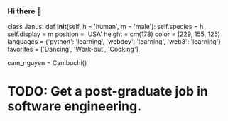 ### Hi there 👋

<!--
**JanusZhu/JanusZhu** is a ✨ _special_ ✨ repository because its `README.md` (this file) appears on your GitHub profile.

Here are some ideas to get you started:

- 🔭 I’m currently working on ...
- 🌱 I’m currently learning ...
- 👯 I’m looking to collaborate on ...
- 🤔 I’m looking for help with ...
- 💬 Ask me about ...
- 📫 How to reach me: ...
- 😄 Pronouns: ...
- ⚡ Fun fact: ...
-->

class Janus:
    def __init__(self, h = 'human', m = 'male'):
        self.species = h
        self.display = m
    position = 'USA'
    height = cm(178)
    color = (229, 155, 125)
    languages = {'python': 'learning',
                 'webdev': 'learning',
                 'web3': 'learning'}
    favorites = ['Dancing', 'Work-out', 'Cooking']

cam_nguyen = Cambuchi()

# TODO: Get a post-graduate job in software engineering.
    
